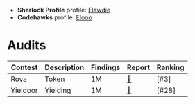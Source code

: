 - **Sherlock Profile** profile: [Elawdie](https://audits.sherlock.xyz/watson/Elawdie)
- **Codehawks** profile: [Elooo](https://profiles.cyfrin.io/u/elooo)

# Audits

|Contest|Description|Findings|Report|Ranking|
|-------|-----------|--------|------|------|
|Rova|Token|1M|[📄](https://audits.sherlock.xyz/contests/498/report)|[#3]|
|Yieldoor|Yielding|1M|[📄](https://audits.sherlock.xyz/contests/791/report)|[#28]|
